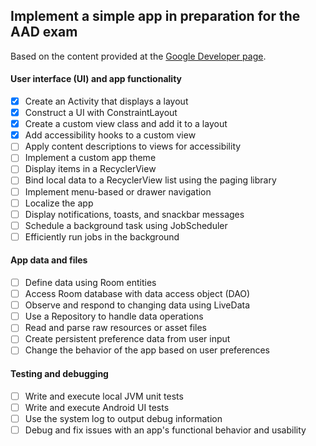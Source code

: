 ## Implement a simple app in preparation for the AAD exam

Based on the content provided at the [Google Developer page](https://developers.google.com/training/certification/associate-android-developer/#exam-content).

#### User interface (UI) and app functionality
- [x] Create an Activity that displays a layout
- [x] Construct a UI with ConstraintLayout
- [x] Create a custom view class and add it to a layout
- [x] Add accessibility hooks to a custom view
- [ ] Apply content descriptions to views for accessibility
- [ ] Implement a custom app theme
- [ ] Display items in a RecyclerView
- [ ] Bind local data to a RecyclerView list using the paging library
- [ ] Implement menu-based or drawer navigation
- [ ] Localize the app
- [ ] Display notifications, toasts, and snackbar messages
- [ ] Schedule a background task using JobScheduler
- [ ] Efficiently run jobs in the background

#### App data and files
- [ ] Define data using Room entities
- [ ] Access Room database with data access object (DAO)
- [ ] Observe and respond to changing data using LiveData
- [ ] Use a Repository to handle data operations
- [ ] Read and parse raw resources or asset files
- [ ] Create persistent preference data from user input
- [ ] Change the behavior of the app based on user preferences

#### Testing and debugging
- [ ] Write and execute local JVM unit tests
- [ ] Write and execute Android UI tests
- [ ] Use the system log to output debug information
- [ ] Debug and fix issues with an app's functional behavior and usability